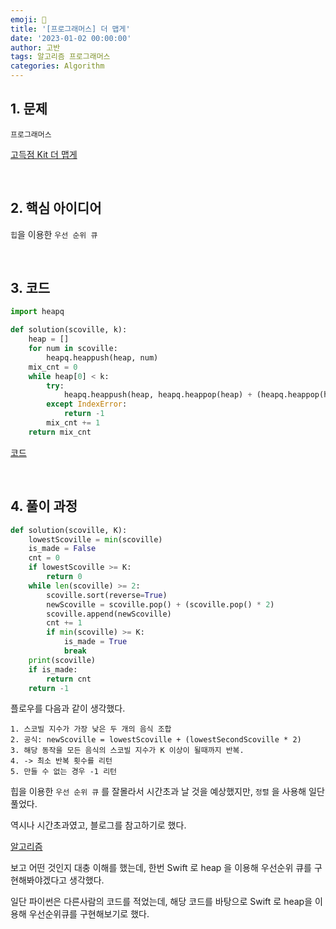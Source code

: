 ```yaml
---
emoji: 🧶
title: '[프로그래머스] 더 맵게'
date: '2023-01-02 00:00:00'
author: 고반
tags: 알고리즘 프로그래머스
categories: Algorithm
---
```


## 1. 문제

`프로그래머스`

[고득점 Kit 더 맵게](https://school.programmers.co.kr/learn/courses/30/lessons/42626)


<br/>

## 2. 핵심 아이디어

`힙`을 이용한 `우선 순위 큐`

<br/>

## 3. 코드

```python
import heapq

def solution(scoville, k):
    heap = []
    for num in scoville:
        heapq.heappush(heap, num)
    mix_cnt = 0
    while heap[0] < k:
        try:
            heapq.heappush(heap, heapq.heappop(heap) + (heapq.heappop(heap) * 2))
        except IndexError:
            return -1
        mix_cnt += 1
    return mix_cnt

```

[코드](https://itholic.github.io/kata-more-spicy/)

<br/>

## 4. 풀이 과정

```python
def solution(scoville, K):
    lowestScoville = min(scoville)
    is_made = False
    cnt = 0
    if lowestScoville >= K:
        return 0
    while len(scoville) >= 2:
        scoville.sort(reverse=True)
        newScoville = scoville.pop() + (scoville.pop() * 2)
        scoville.append(newScoville)
        cnt += 1
        if min(scoville) >= K:
            is_made = True
            break
    print(scoville)
    if is_made:
        return cnt
    return -1

```

플로우를 다음과 같이 생각했다.

    1. 스코빌 지수가 가장 낮은 두 개의 음식 조합
    2. 공식: newScoville = lowestScoville + (lowestSecondScoville * 2)
    3. 해당 동작을 모든 음식의 스코빌 지수가 K 이상이 될때까지 반복.
    4. -> 최소 반복 횟수를 리턴
    5. 만들 수 없는 경우 -1 리턴

힙을 이용한 `우선 순위 큐` 를 잘몰라서 시간초과 날 것을 예상했지만, `정렬` 을 사용해 일단 풀었다.

역시나 시간초과였고, 블로그를 참고하기로 했다.

[알고리즘](https://suyeon96.tistory.com/31)

보고 어떤 것인지 대충 이해를 했는데, 한번 Swift 로 heap 을 이용해 우선순위 큐를 구현해봐야겠다고 생각했다.

일단 파이썬은 다른사람의 코드를 적었는데, 해당 코드를 바탕으로 Swift 로 heap을 이용해 우선순위큐를 구현해보기로 했다.


```toc

```

